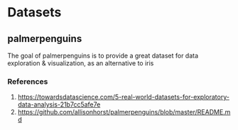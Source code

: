 # Datasets
## palmerpenguins 
The goal of palmerpenguins is to provide a great dataset for data exploration & visualization, as an alternative to iris
### References
1. https://towardsdatascience.com/5-real-world-datasets-for-exploratory-data-analysis-21b7cc5afe7e
2. https://github.com/allisonhorst/palmerpenguins/blob/master/README.md

